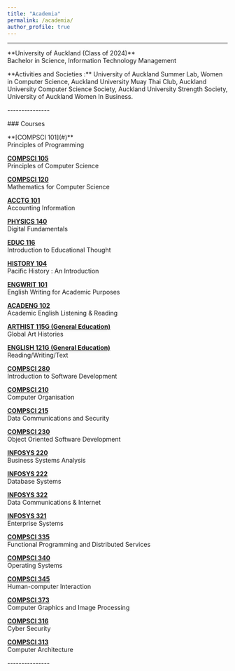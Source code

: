 ```yaml
---
title: "Academia"
permalink: /academia/
author_profile: true
---
```

---------------
<p></p><p></p>
**University of Auckland (Class of 2024)** 
<br>Bachelor in Science, Information Technology Management
<!-- [**(2013) Windows 8 Applications** <br>Published Applications](/portfolio/windows-8-applications/) -->
<p></p><p></p>
<p></p>
**Activities and Societies :** University of Auckland Summer Lab, Women in Computer Science, Auckland University Muay Thai Club, Auckland University Computer Science Society, Auckland University Strength Society, University of Auckland Women In Business.
<p></p>
---------------
<p></p><p></p>
### Courses
<p></p>
**[COMPSCI 101](#)**
<br>Principles of Programming

**[COMPSCI 105](#)**
<br>Principles of Computer Science

**[COMPSCI 120](#)**
<br>Mathematics for Computer Science

**[ACCTG 101](#)**
<br>Accounting Information

**[PHYSICS 140](#)**
<br>Digital Fundamentals

**[EDUC 116](#)**
<br>Introduction to Educational Thought

**[HISTORY 104](#)**
<br>Pacific History : An Introduction

**[ENGWRIT 101](#)**
<br>English Writing for Academic Purposes

**[ACADENG 102](#)**
<br>Academic English Listening & Reading

**[ARTHIST 115G (General Education)](#)**
<br>Global Art Histories

**[ENGLISH 121G (General Education)](#)**
<br>Reading/Writing/Text

**[COMPSCI 280](#)**
<br>Introduction to Software Development

**[COMPSCI 210](#)**
<br>Computer Organisation

**[COMPSCI 215](#)**
<br>Data Communications and Security

**[COMPSCI 230](#)**
<br>Object Oriented Software Development

**[INFOSYS 220](#)**
<br>Business Systems Analysis

**[INFOSYS 222](#)**
<br>Database Systems

**[INFOSYS 322](#)**
<br>Data Communications & Internet

**[INFOSYS 321](#)**
<br>Enterprise Systems

**[COMPSCI 335](#)**
<br>Functional Programming and Distributed Services

**[COMPSCI 340](#)**
<br>Operating Systems

**[COMPSCI 345](#)**
<br>Human-computer Interaction

**[COMPSCI 373](#)**
<br>Computer Graphics and Image Processing

**[COMPSCI 316](#)**
<br>Cyber Security

**[COMPSCI 313](#)**
<br>Computer Architecture

<p></p><p></p>
---------------